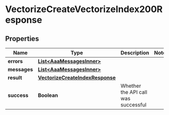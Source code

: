 

# VectorizeCreateVectorizeIndex200Response


## Properties

| Name | Type | Description | Notes |
|------------ | ------------- | ------------- | -------------|
|**errors** | [**List&lt;AaaMessagesInner&gt;**](AaaMessagesInner.md) |  |  |
|**messages** | [**List&lt;AaaMessagesInner&gt;**](AaaMessagesInner.md) |  |  |
|**result** | [**VectorizeCreateIndexResponse**](VectorizeCreateIndexResponse.md) |  |  |
|**success** | **Boolean** | Whether the API call was successful |  |



